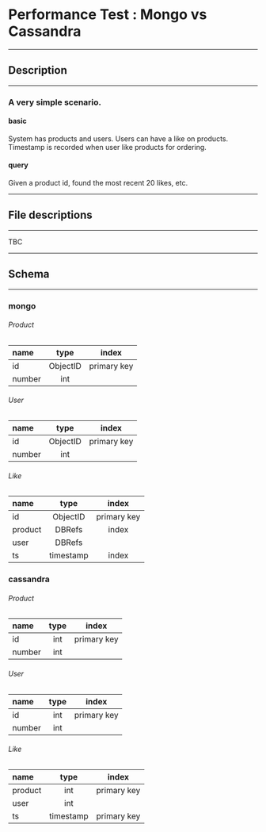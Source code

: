 # Performance Test : Mongo vs Cassandra
---

## Description
---

### A very simple scenario.

#### basic
System has products and users.
Users can have a like on products.
Timestamp is recorded when user like products for ordering.

#### query
Given a product id, found the most recent 20 likes, etc.

---
## File descriptions
---
TBC

---
## Schema
---

### mongo

###### Product
| name | type | index |
| :- | :-: | :-: |
| id | ObjectID | primary key |
| number | int |

###### User
| name | type | index |
| :- | :-: | :-: |
| id | ObjectID | primary key |
| number | int |

###### Like
| name | type | index |
| :- | :-: | :-: |
| id | ObjectID | primary key |
| product | DBRefs | index |
| user | DBRefs |
| ts | timestamp | index |

### cassandra

###### Product
| name | type | index |
| :- | :-: | :-: |
| id | int | primary key |
| number | int |

###### User
| name | type | index |
| :- | :-: | :-: |
| id | int | primary key |
| number | int |

###### Like
| name | type | index |
| :- | :-: | :-: |
| product | int | primary key |
| user | int |
| ts | timestamp | primary key |
